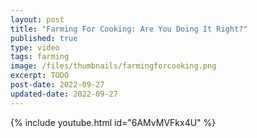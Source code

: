 ```yaml
---
layout: post
title: "Farming For Cooking: Are You Doing It Right?"
published: true
type: video
tags: farming
image: /files/thumbnails/farmingforcooking.png
excerpt: TODO
post-date: 2022-09-27
updated-date: 2022-09-27
---
```



{% include youtube.html id="6AMvMVFkx4U" %}